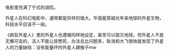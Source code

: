 电影里充满了宁式的调侃。

外星人在科幻电影中，通常都是异样的强大。毕竟能穿越光年来地球的外星生物，科技水平应该不一般。

《疯狂外星人》里的外星人也遵循同样地设定，甚至可以毁灭地球。但外星人不是无懈可击的，活人不能让尿憋死，办法总比问题多，耿浩和大飞很快就发现了外星人的力量缺陷：没有能量环的外星人跟猴子mw















<!--stackedit_data:
eyJoaXN0b3J5IjpbLTIxMTQ4MDIwMjAsNTY1NDE5MzUzLC00MD
Q1MzgyMCwxMzY1NjYyNzk3LDE5MDExMDA4ODNdfQ==
-->